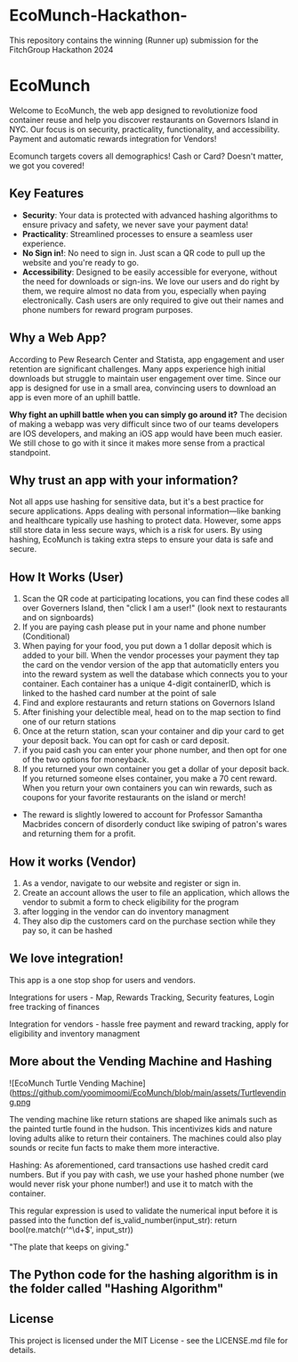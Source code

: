# EcoMunch-Hackathon-
This repository contains the winning (Runner up) submission for the FitchGroup Hackathon 2024

# EcoMunch

Welcome to EcoMunch, the web app designed to revolutionize food container reuse and help you discover restaurants on Governors Island in NYC. Our focus is on security, practicality, functionality, and accessibility. Payment and automatic rewards integration for Vendors!

Ecomunch targets covers all demographics! Cash or Card? Doesn't matter, we got you covered!

## Key Features

- **Security**: Your data is protected with advanced hashing algorithms to ensure privacy and safety, we never save your payment data!
- **Practicality**: Streamlined processes to ensure a seamless user experience. 
- **No Sign in!**: No need to sign in. Just scan a QR code to pull up the website and you're ready to go. 
- **Accessibility**: Designed to be easily accessible for everyone, without the need for downloads or sign-ins. We love our users and do right by them, we require almost no data from you, especially when paying electronically. Cash users are only required to give out their names and phone numbers for reward program purposes. 

## Why a Web App?

According to Pew Research Center and Statista, app engagement and user retention are significant challenges. Many apps experience high initial downloads but struggle to maintain user engagement over time. Since our app is designed for use in a small area, convincing users to download an app is even more of an uphill battle. 

**Why fight an uphill battle when you can simply go around it?**
The decision of making a webapp was very difficult since two of our teams developers are IOS developers, and making an iOS app would have been much easier. We still chose to go with it since it makes more sense from a practical standpoint. 

## Why trust an app with your information?

Not all apps use hashing for sensitive data, but it's a best practice for secure applications. Apps dealing with personal information—like banking and healthcare typically use hashing to protect data.
However, some apps still store data in less secure ways, which is a risk for users. By using hashing, EcoMunch is taking extra steps to ensure your data is safe and secure.

## How It Works (User)

1. Scan the QR code at participating locations, you can find these codes all over Governers Island, then "click I am a user!" (look next to restaurants and on signboards)
2. If you are paying cash please put in your name and phone number (Conditional)
3. When paying for your food, you put down a 1 dollar deposit which is added to your bill. When the vendor processes your payment they tap the card on the vendor version of the app that automaticlly enters you into the reward system as well the database which connects you to your container. Each container has a unique 4-digit containerID, which is linked to the hashed card number at the point of sale
4. Find and explore restaurants and return stations on Governors Island
5. After finishing your delectible meal, head on to the map section to find one of our return stations
6. Once at the return station, scan your container and dip your card to get your deposit back. You can opt for cash or card deposit.
7. if you paid cash you can enter your phone number, and then opt for one of the two options for moneyback.
8. If you returned your own container you get a dollar of your deposit back. If you returned someone elses container, you make a 70 cent reward. When you return your own containers you can win rewards, such as coupons for your favorite restaurants on the island or merch!

* The reward is slightly lowered to account for Professor Samantha Macbrides concern of disorderly conduct like swiping of patron's wares and returning them for a profit.

## How it works (Vendor)

1. As a vendor, navigate to our website and register or sign in.
2. Create an account allows the user to file an application, which allows the vendor to submit a form to check eligibility for the program
3. after logging in the vendor can do inventory managment
4. They also dip the customers card on the purchase section while they pay so, it can be hashed
   
## We love integration!

This app is a one stop shop for users and vendors.

Integrations for users - Map, Rewards Tracking, Security features, Login free tracking of finances

Integration for vendors - hassle free payment and reward tracking, apply for eligibility and inventory managment




## More about the Vending Machine and Hashing 
![EcoMunch Turtle Vending Machine](https://github.com/yoomimoomi/EcoMunch/blob/main/assets/Turtlevending.png

The vending machine like return stations are shaped like animals such as the painted turtle found in the hudson. This incentivizes kids and nature loving adults alike to return their containers. The machines could also play sounds or recite fun facts to make them more interactive. 

Hashing: As aforementioned, card transactions use hashed credit card numbers. But if you pay with cash, we use your hashed phone number (we would never risk your phone number!) and use it to match with the container. 

This regular expression is used to validate the numerical input before it is passed into the function
def is_valid_number(input_str):
    return bool(re.match(r'^\d+$', input_str))

"The plate that keeps on giving."
## The Python code for the hashing algorithm is in the folder called "Hashing Algorithm"

## License

This project is licensed under the MIT License - see the LICENSE.md file for details.

